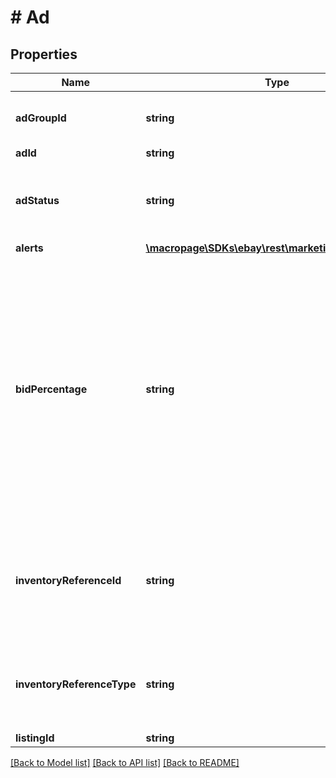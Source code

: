 # # Ad

## Properties

Name | Type | Description | Notes
------------ | ------------- | ------------- | -------------
**adGroupId** | **string** | A unique eBay-assigned ID for an ad group in a campaign that uses the Cost Per Click (CPC) funding model. This ID is created after a successful &lt;a href&#x3D;\&quot;/api-docs/sell/marketing/resources/adgroup/methods/createAdGroup\&quot;&gt;createAdGroup&lt;/a&gt; call, and all ad groups must be associated with a CPC campaign. | [optional]
**adId** | **string** | A unique eBay-assigned ID that is generated when the ad is created. | [optional]
**adStatus** | **string** | The current status of the CPC ad.&lt;br /&gt;&lt;br /&gt;&lt;b&gt;Valid Values:&lt;/b&gt;&lt;ul&gt;&lt;li&gt;&lt;code&gt;ACTIVE&lt;/code&gt;&lt;/li&gt;&lt;li&gt;&lt;code&gt;PAUSED&lt;/code&gt;&lt;/li&gt;&lt;li&gt;&lt;code&gt;ARCHIVED&lt;/code&gt;&lt;/li&gt;&lt;/ul&gt;&lt;span class&#x3D;\&quot;tablenote\&quot;&gt;&lt;b&gt;Note:&lt;/b&gt; This type only applies to the Cost Per Click (CPC) funding model; it does not apply to the Cost Per Sale (CPS) funding model.&lt;/span&gt; For implementation help, refer to &lt;a href&#x3D;&#39;https://developer.ebay.com/api-docs/sell/marketing/types/pls:AdStatusEnum&#39;&gt;eBay API documentation&lt;/a&gt; | [optional]
**alerts** | [**\macropage\SDKs\ebay\rest\marketing\Model\Alert[]**](Alert.md) | An array containing alert messages for the ad. | [optional]
**bidPercentage** | **string** | The user-defined &lt;b&gt;bid percentage&lt;/b&gt; (also known as the &lt;i&gt;ad rate&lt;/i&gt;) sets the level that eBay increases the visibility in search results for the associated listing. The higher the &lt;b&gt;bidPercentage&lt;/b&gt; value, the more eBay promotes the listing.  &lt;br&gt;&lt;br&gt;The value specified here is also used to calculate the Promoted Listings fee. This percentage value is multiplied by the final sales price to determine the fee. &lt;br&gt;&lt;br&gt;The Promoted Listings fee is determined at the time the transaction completes and the seller is assessed the fee only when an item sells through a Promoted Listings ad campaign. &lt;br&gt;&lt;br&gt;The &lt;b&gt;bidPercentage&lt;/b&gt; is a single precision value that is guided by the following rules: &lt;ul&gt;&lt;li&gt;These values are &lt;b&gt;valid&lt;/b&gt;:&lt;br&gt;&amp;nbsp;&amp;nbsp;&amp;nbsp;&lt;code&gt;4.1&lt;/code&gt;, &amp;nbsp;&amp;nbsp;&amp;nbsp;&lt;code&gt;5.0&lt;/code&gt;, &amp;nbsp;&amp;nbsp;&amp;nbsp;&lt;code&gt;5.5&lt;/code&gt;, ...&lt;/li&gt;  &lt;li&gt;These values are &lt;b&gt;not valid&lt;/b&gt;:&lt;br /&gt; &amp;nbsp;&amp;nbsp;&amp;nbsp;&lt;code&gt;0.01&lt;/code&gt;, &amp;nbsp;&amp;nbsp;&amp;nbsp;&lt;code&gt;10.75&lt;/code&gt;, &amp;nbsp;&amp;nbsp;&amp;nbsp;&lt;code&gt;99.99&lt;/code&gt;,&lt;br /&gt; &amp;nbsp;&amp;nbsp;&amp;nbsp;and so on.&lt;/li&gt;&lt;/ul&gt;This is default bid percentage for the campaigns using the Cost Per Sale (CPS) funding model, and this value will be overridden by any ads in the campaign that have their own set bid percentages.&lt;br /&gt;&lt;br /&gt;If a bid percentage is not provided for an ad, eBay uses the default bid percentage of the associated campaign.&lt;br /&gt;&lt;br /&gt;&lt;span class&#x3D;\&quot;tablenote\&quot;&gt;&lt;b&gt;Note:&lt;/b&gt;This field will always be returned for campaigns that use the Cost Per Sale (CPS) funding model. It will not be returned for campaigns that use the Cost Per Click (CPC) funding model.&lt;/span&gt;&lt;br /&gt;&lt;br&gt;&lt;span class&#x3D;\&quot;tablenote\&quot;&gt;&lt;b&gt;Note:&lt;/b&gt; This field has a minimum value of &lt;code&gt;2.0&lt;/code&gt; and a maximum value of &lt;code&gt;100.0&lt;/code&gt;.&lt;/span&gt; | [optional]
**inventoryReferenceId** | **string** | An ID that identifies a single-item listing or multiple-variation listing that is managed with the &lt;a href&#x3D;\&quot;/api-docs/sell/inventory/resources/methods\&quot; title&#x3D;\&quot;Inventory API Reference\&quot;&gt;Inventory API&lt;/a&gt;. &lt;p&gt;The &lt;i&gt;inventory reference ID&lt;/i&gt; is a seller-defined value that can be either an &lt;b&gt;SKU&lt;/b&gt; for a single-item listing or an &lt;b&gt;inventoryItemGroupKey&lt;/b&gt; for a multiple-value listing.&lt;/p&gt;  &lt;p&gt;An &lt;i&gt;inventoryItemGroupKey&lt;/i&gt; is a value that the seller defines to indicate a listing that&#39;s the parent of an inventory item group (a multiple-variation listing, such as a listing for a shirt that&#39;s available in multiple sizes and colors).&lt;/p&gt;&lt;p&gt;This field is only returned if the ad is associated with a SKU or an inventory item group value.&lt;/p&gt; | [optional]
**inventoryReferenceType** | **string** | The enumeration value returned here indicates the type of listing the inventoryReferenceId references. The value returned here will be &lt;code&gt;INVENTORY_ITEM&lt;/code&gt; for a single-variation listing, or &lt;code&gt;INVENTORY_ITEM_GROUP&lt;/code&gt; for a multiple-variation listing. &lt;p&gt;This field is only returned if the ad is associated with a SKU or an inventory item group value.&lt;/p&gt; For implementation help, refer to &lt;a href&#x3D;&#39;https://developer.ebay.com/api-docs/sell/marketing/types/pls:InventoryReferenceTypeEnum&#39;&gt;eBay API documentation&lt;/a&gt; | [optional]
**listingId** | **string** | A unique eBay-assigned ID that is generated when a listing is created. | [optional]

[[Back to Model list]](../../README.md#models) [[Back to API list]](../../README.md#endpoints) [[Back to README]](../../README.md)
